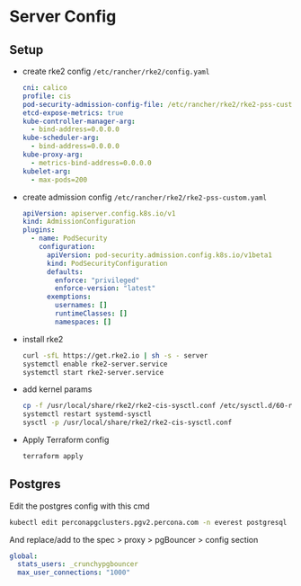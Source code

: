 # Server Config

## Setup

- create rke2 config `/etc/rancher/rke2/config.yaml`

  ```yaml
  cni: calico
  profile: cis
  pod-security-admission-config-file: /etc/rancher/rke2/rke2-pss-custom.yaml
  etcd-expose-metrics: true
  kube-controller-manager-arg:
    - bind-address=0.0.0.0
  kube-scheduler-arg:
    - bind-address=0.0.0.0
  kube-proxy-arg:
    - metrics-bind-address=0.0.0.0
  kubelet-arg:
    - max-pods=200
  ```

- create admission config `/etc/rancher/rke2/rke2-pss-custom.yaml`

  ```yaml
  apiVersion: apiserver.config.k8s.io/v1
  kind: AdmissionConfiguration
  plugins:
    - name: PodSecurity
      configuration:
        apiVersion: pod-security.admission.config.k8s.io/v1beta1
        kind: PodSecurityConfiguration
        defaults:
          enforce: "privileged"
          enforce-version: "latest"
        exemptions:
          usernames: []
          runtimeClasses: []
          namespaces: []
  ```

- install rke2

  ```bash
  curl -sfL https://get.rke2.io | sh -s - server
  systemctl enable rke2-server.service
  systemctl start rke2-server.service
  ```

- add kernel params

  ```bash
  cp -f /usr/local/share/rke2/rke2-cis-sysctl.conf /etc/sysctl.d/60-rke2-cis.conf
  systemctl restart systemd-sysctl
  sysctl -p /usr/local/share/rke2/rke2-cis-sysctl.conf
  ```

- Apply Terraform config
  ```bash
  terraform apply
  ```

## Postgres

Edit the postgres config with this cmd

```bash
kubectl edit perconapgclusters.pgv2.percona.com -n everest postgresql
```

And replace/add to the spec > proxy > pgBouncer > config section

```yaml
global:
  stats_users: _crunchypgbouncer
  max_user_connections: "1000"
```

